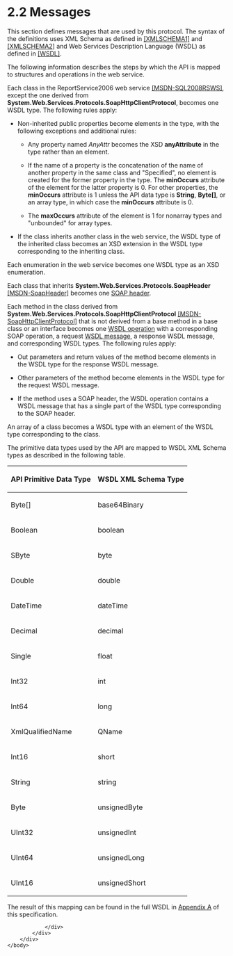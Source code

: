 <html dir="LTR" xmlns:mshelp="http://msdn.microsoft.com/mshelp" xmlns:ddue="http://ddue.schemas.microsoft.com/authoring/2003/5" xmlns:xlink="http://www.w3.org/1999/xlink" xmlns:tool="http://www.microsoft.com/tooltip">
    <head>
        <meta http-equiv="Content-Type" content="text/html; CHARSET=utf-8"></meta>
        <meta name="save" content="history"></meta>
        <title>2.2 Messages</title>
        <xml>
            <mshelp:toctitle title="2.2 Messages"></mshelp:toctitle>
            <mshelp:rltitle title="[MS-RSWSRMSM2006]: Messages"></mshelp:rltitle>
            <mshelp:keyword index="A" term="323541b1-5b9f-451c-b5fe-3cfd80d15d3c"></mshelp:keyword>
            <mshelp:attr name="DCSext.ContentType" value="open specification"></mshelp:attr>
            <mshelp:attr name="AssetID" value="323541b1-5b9f-451c-b5fe-3cfd80d15d3c"></mshelp:attr>
            <mshelp:attr name="TopicType" value="kbRef"></mshelp:attr>
            <mshelp:attr name="DCSext.Title" value="[MS-RSWSRMSM2006]: Messages" />
        </xml>
    </head>
    <body>
        <div id="header">
            <h1 class="heading">2.2 Messages</h1>
        </div>
        <div id="mainSection">
            <div id="mainBody">
                <div id="allHistory" class="saveHistory"></div>
                <div id="sectionSection0" class="section" name="collapseableSection">
                    

<p>This section defines messages that are used by this
protocol. The syntax of the definitions uses XML Schema as defined in <a href="https://go.microsoft.com/fwlink/?LinkId=90608">[XMLSCHEMA1]</a> and <a href="https://go.microsoft.com/fwlink/?LinkId=90610">[XMLSCHEMA2]</a> and Web
Services Description Language (WSDL) as defined in <a href="https://go.microsoft.com/fwlink/?LinkId=90577">[WSDL]</a>.</p>

<p>The following information describes the steps by which the
API is mapped to structures and operations in the web service.</p>

<p>Each class in the ReportService2006 web service <a href="http://go.microsoft.com/fwlink/?LinkId=152404">[MSDN-SQL2008RSWS]</a>,
except the one derived from <b>System.Web.Services.Protocols.SoapHttpClientProtocol</b>,
becomes one WSDL type. The following rules apply:</p>

<ul><li><p><span><span> 
</span></span>Non-inherited public properties become elements in the type, with
the following exceptions and additional rules:</p>

<ul><li><p><span><span>  </span></span>Any
property named <i>AnyAttr</i> becomes the XSD <b>anyAttribute</b> in the type
rather than an element.</p>

</li><li><p><span><span>  </span></span>If
the name of a property is the concatenation of the name of another property in
the same class and &quot;Specified&quot;, no element is created for the former
property in the type. The <b>minOccurs</b> attribute of the element for the
latter property is 0. For other properties, the <b>minOccurs</b> attribute is 1
unless the API data type is <b>String</b>, <b>Byte[]</b>, or an array type, in
which case the <b>minOccurs</b> attribute is 0.</p>

</li><li><p><span><span>  </span></span>The
<b>maxOccurs</b> attribute of the element is 1 for nonarray types and
&quot;unbounded&quot; for array types.</p>

</li></ul></li><li><p><span><span> 
</span></span>If the class inherits another class in the web service, the WSDL
type of the inherited class becomes an XSD extension in the WSDL type
corresponding to the inheriting class.</p>

</li></ul><p>Each enumeration in the web service becomes one WSDL type as
an XSD enumeration.</p>

<p>Each class that inherits <b>System.Web.Services.Protocols.SoapHeader</b>
<a href="https://go.microsoft.com/fwlink/?LinkId=152486">[MSDN-SoapHeader]</a>
becomes one <a href="755aec02-e59f-4377-9100-4673bbf7b123.md#gt_093a0af2-e71c-40fc-a484-d2f802da0277">SOAP header</a>.</p>

<p>Each method in the class derived from <b>System.Web.Services.Protocols.SoapHttpClientProtocol</b>
<a href="https://go.microsoft.com/fwlink/?LinkId=187677">[MSDN-SoapHttpClientProtocol]</a>
that is not derived from a base method in a base class or an interface becomes
one <a href="755aec02-e59f-4377-9100-4673bbf7b123.md#gt_3f81265d-5456-4bfe-b795-ac5bf522b299">WSDL operation</a> with
a corresponding SOAP operation, a request <a href="755aec02-e59f-4377-9100-4673bbf7b123.md#gt_d5ccdf11-3f53-4118-a845-dfaca61838fb">WSDL message</a>, a response
WSDL message, and corresponding WSDL types. The following rules apply:</p>

<ul><li><p><span><span> 
</span></span>Out parameters and return values of the method become elements in
the WSDL type for the response WSDL message. </p>

</li><li><p><span><span> 
</span></span>Other parameters of the method become elements in the WSDL type
for the request WSDL message.</p>

</li><li><p><span><span> 
</span></span>If the method uses a SOAP header, the WSDL operation contains a
WSDL message that has a single part of the WSDL type corresponding to the SOAP
header.</p>

</li></ul><p>An array of a class becomes a WSDL type with an element of
the WSDL type corresponding to the class. </p>

<p>The primitive data types used by the API are mapped to WSDL
XML Schema types as described in the following table.</p>

<table>
 <thead>
  <tr>
   <th>
   <p>API Primitive Data Type</p>
   </th>
   <th>
   <p>WSDL XML Schema Type</p>
   </th>
  </tr>
 </thead>
 <tr>
  <td>
  <p>Byte[]</p>
  </td>
  <td>
  <p>base64Binary</p>
  </td>
 </tr>
 <tr>
  <td>
  <p>Boolean</p>
  </td>
  <td>
  <p>boolean</p>
  </td>
 </tr>
 <tr>
  <td>
  <p>SByte</p>
  </td>
  <td>
  <p>byte</p>
  </td>
 </tr>
 <tr>
  <td>
  <p>Double</p>
  </td>
  <td>
  <p>double</p>
  </td>
 </tr>
 <tr>
  <td>
  <p>DateTime</p>
  </td>
  <td>
  <p>dateTime</p>
  </td>
 </tr>
 <tr>
  <td>
  <p>Decimal</p>
  </td>
  <td>
  <p>decimal</p>
  </td>
 </tr>
 <tr>
  <td>
  <p>Single</p>
  </td>
  <td>
  <p>float</p>
  </td>
 </tr>
 <tr>
  <td>
  <p>Int32</p>
  </td>
  <td>
  <p>int</p>
  </td>
 </tr>
 <tr>
  <td>
  <p>Int64</p>
  </td>
  <td>
  <p>long</p>
  </td>
 </tr>
 <tr>
  <td>
  <p>XmlQualifiedName</p>
  </td>
  <td>
  <p>QName</p>
  </td>
 </tr>
 <tr>
  <td>
  <p>Int16</p>
  </td>
  <td>
  <p>short</p>
  </td>
 </tr>
 <tr>
  <td>
  <p>String</p>
  </td>
  <td>
  <p>string</p>
  </td>
 </tr>
 <tr>
  <td>
  <p>Byte</p>
  </td>
  <td>
  <p>unsignedByte</p>
  </td>
 </tr>
 <tr>
  <td>
  <p>UInt32</p>
  </td>
  <td>
  <p>unsignedInt</p>
  </td>
 </tr>
 <tr>
  <td>
  <p>UInt64</p>
  </td>
  <td>
  <p>unsignedLong</p>
  </td>
 </tr>
 <tr>
  <td>
  <p>UInt16</p>
  </td>
  <td>
  <p>unsignedShort</p>
  </td>
 </tr>
</table>

<p>The result of this mapping can be found in the full WSDL in <a href="4135fca1-1b60-401e-a30e-3a13c41e1f72.md">Appendix A</a> of this
specification.</p>


                </div>
            </div>
        </div>
    </body>
</html>